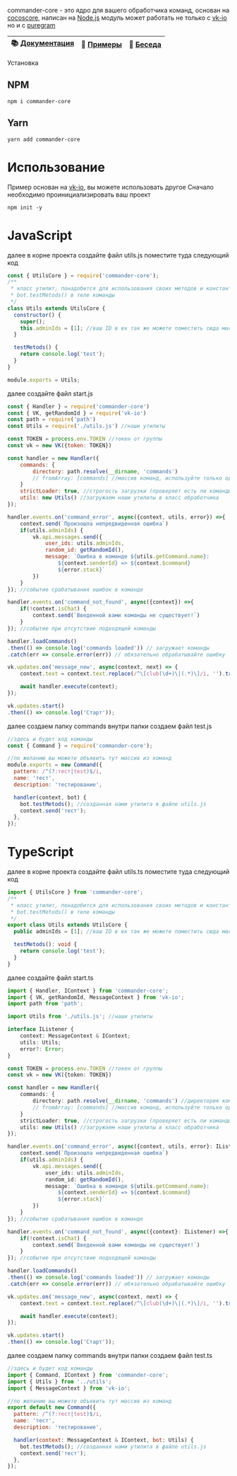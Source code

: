 commander-core - это ядро для вашего обработчика команд, основан на [cocoscore](https://www.npmjs.com/package/cocoscore), написан на [Node.js](https://nodejs.org)
модуль может работать не только с [vk-io](https://www.npmjs.com/package/vk-io) но и с [puregram](https://www.npmjs.com/package/puregram)

| 📚 [Документация](https://frodi1998.github.io/commander-core/) | 📝 [Примеры](https://github.com/Frodi1998/commander-core/tree/master/examples) | 💬 [Беседа](https://vk.me/join/AJQ1d9IUCxhdW8s6imiygUU1) |
| -------------------------------------------------------------- | ------------------------------------------------------------------------------ | -------------------------------------------------------- |

Установка

## NPM

```shell
npm i commander-core
```

## Yarn

```shell
yarn add commander-core
```

# Использование

Пример основан на [vk-io](https://www.npmjs.com/package/vk-io), вы можете использовать другое
Сначало необходимо проинициализировать ваш проект

```shell
npm init -y
```

# JavaScript

далее в корне проекта создайте файл utils.js
поместите туда следующий код

```js
const { UtilsCore } = require('commander-core');
/**
 * класс утилит, понадобится для использования своих методов и констант в командах
 * bot.testMetods() в теле команды
 */
class Utils extends UtilsCore {
  constructor() {
    super();
    this.adminIds = [1]; //ваш ID в вк так же можете поместить сюда массив идентификаторов
  }

  testMetods() {
    return console.log('test');
  }
}

module.exports = Utils;
```

далее создайте файл start.js

```js
const { Handler } = require('commander-core')
const { VK, getRandomId } = require('vk-io')
const path = require('path')
const Utils = require('./utils.js') //наши утилиты

const TOKEN = process.env.TOKEN //токен от группы
const vk = new VK({token: TOKEN})

const handler = new Handler({
	commands: {
		directory: path.resolve(__dirname, 'commands')
		// fromArray: [commands] //массив команд, используйте только один из двух методов загрузки команд
	}
	strictLoader: true, //строгость загрузки (проверяет есть ли команды иначе кидает ошибку)
	utils: new Utils() //загружаем наши утилиты в класс обработчика
});

handler.events.on('command_error', async({context, utils, error}) =>{
	context.send(`Произошла непредвиденная ошибка`)
	if(utils.adminIds) {
		vk.api.messages.send({
			user_ids: utils.adminIds,
			random_id: getRandomId(),
			message: `Ошибка в команде ${utils.getCommand.name}:
				${context.senderId} => ${context.$command}
				${error.stack}`
		})
	}
}); //событие срабатывания ошибок в команде

handler.events.on('command_not_found', async({context}) =>{
	if(!context.isChat) {
		context.send(`Введенной вами команды не существует!`)
	}
}); //событие при отсутствие подходящей команды

handler.loadCommands()
.then(() => console.log('commands loaded')) // загружает команды
.catch(err => console.error(err)) // обязательно обрабатывайте ошибку

vk.updates.on('message_new', async(context, next) => {
	context.text = context.text.replace(/^\[club(\d+)\|(.*)\]/i, '').trim();

	await handler.execute(context);
});

vk.updates.start()
.then(() => console.log('Старт'));
```

далее создаем папку commands
внутри папки создаем файл test.js

```js
//здесь и будет код команды
const { Command } = require('commander-core');

//по желанию вы можете объявить тут массив из команд
module.exports = new Command({
  pattern: /^(?:тест|test)$/i,
  name: 'тест',
  description: 'тестирование',

  handler(context, bot) {
    bot.testMetods(); //созданная нами утилита в файле utils.js
    context.send('тест');
  },
});
```

# TypeScript

далее в корне проекта создайте файл utils.ts
поместите туда следующий код

```ts
import { UtilsCore } from 'commander-core';
/**
 * класс утилит, понадобится для использования своих методов и констант в командах
 * bot.testMetods() в теле команды
 */
export class Utils extends UtilsCore {
  public adminIds = [1]; //ваш ID в вк так же можете поместить сюда массив идентификаторов

  testMetods(): void {
    return console.log('test');
  }
}
```

далее создайте файл start.ts

```ts
import { Handler, IContext } from 'commander-core';
import { VK, getRandomId, MessageContext } from 'vk-io';
import path from 'path';

import Utils from './utils.js'; //наши утилиты

interface IListener {
	context: MessageContext & IContext;
	utils: Utils;
	error?: Error;
}

const TOKEN = process.env.TOKEN //токен от группы
const vk = new VK({token: TOKEN})

const handler = new Handler({
	commands: {
		directory: path.resolve(__dirname, 'commands') //директория команд
		// fromArray: [commands] //массив команд, используйте только один из двух методов загрузки команд
	}
	strictLoader: true, //строгость загрузки (проверяет есть ли команды иначе кидает ошибку)
	utils: new Utils() //загружаем наши утилиты в класс обработчика
});

handler.events.on('command_error', async({context, utils, error}: IListener) =>{
	context.send(`Произошла непредвиденная ошибка`)
	if(utils.adminIds) {
		vk.api.messages.send({
			user_ids: utils.adminIds,
			random_id: getRandomId(),
			message: `Ошибка в команде ${utils.getCommand.name}:
				${context.senderId} => ${context.$command}
				${error.stack}`
		})
	}
}); //событие срабатывания ошибок в команде

handler.events.on('command_not_found', async({context}: IListener) =>{
	if(!context.isChat) {
		context.send(`Введенной вами команды не существует!`)
	}
}); //событие при отсутствие подходящей команды

handler.loadCommands()
.then(() => console.log('commands loaded')) // загружает команды
.catch(err => console.error(err)) // обязательно обрабатывайте ошибку

vk.updates.on('message_new', async(context, next) => {
	context.text = context.text.replace(/^\[club(\d+)\|(.*)\]/i, '').trim();

	await handler.execute(context);
});

vk.updates.start()
.then(() => console.log('Старт'));
```

далее создаем папку commands
внутри папки создаем файл test.ts

```js
//здесь и будет код команды
import { Command, IContext } from 'commander-core';
import { Utils } from '../utils';
import { MessageContext } from 'vk-io';

//по желанию вы можете объявить тут массив из команд
export default new Command({
  pattern: /^(?:тест|test)$/i,
  name: 'тест',
  description: 'тестирование',

  handler(context: MessageContext & IContext, bot: Utils) {
    bot.testMetods(); //созданная нами утилита в файле utils.js
    context.send('тест');
  },
});
```
